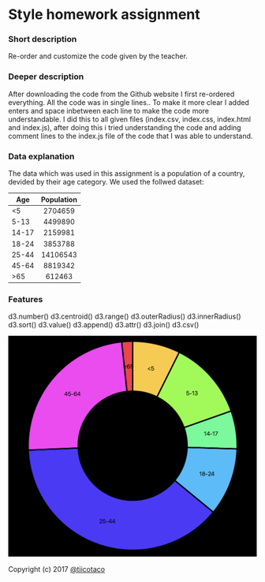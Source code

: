 # Style homework assignment

### Short description
Re-order and customize the code given by the teacher.

### Deeper description
After downloading the code from the Github website I first re-ordered everything. All the code was in single lines.. To make it more clear I added enters and space inbetween each line to make the code more understandable. I did this to all given files (index.csv, index.css, index.html and index.js), after doing this i tried understanding the code and adding comment lines to the index.js file of the code that I was able to understand. 

### Data explanation
The data which was used in this assignment is a population of a country, devided by their age category. 
We used the follwed dataset:

| Age        	| Population    |
| ------------- |:-------------:|
| <5		    | 2704659		|
| 5-13		    | 4499890		|
| 14-17		    | 2159981		|
| 18-24		    | 3853788		|
| 25-44		    | 14106543		|
| 45-64		    | 8819342		|
| >65		    | 612463		|


### Features
d3.number()
d3.centroid()
d3.range()
d3.outerRadius()
d3.innerRadius()
d3.sort()
d3.value()
d3.append()
d3.attr()
d3.join()
d3.csv()

![Pie chart!](preview.png)

Copyright (c) 2017 [@tiicotaco](https://github.com/tiicotaco)
